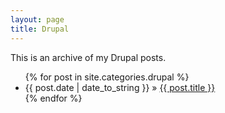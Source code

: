 ```yaml
---
layout: page
title: Drupal
---
```


<p class="message">
  This is an archive of my Drupal posts.</p> 


<ul class="posts">
{% for post in site.categories.drupal %}
<li><span>{{ post.date | date_to_string }}</span> &raquo; <a href="{{ post.url }}">{{ post.title }}</a></li>
{% endfor %}
</ul>